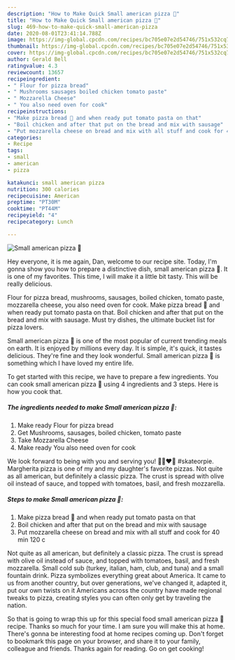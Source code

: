 ```yaml
---
description: "How to Make Quick Small american pizza 🍕"
title: "How to Make Quick Small american pizza 🍕"
slug: 469-how-to-make-quick-small-american-pizza
date: 2020-08-01T23:41:14.788Z
image: https://img-global.cpcdn.com/recipes/bc705e07e2d54746/751x532cq70/small-american-pizza-🍕-recipe-main-photo.jpg
thumbnail: https://img-global.cpcdn.com/recipes/bc705e07e2d54746/751x532cq70/small-american-pizza-🍕-recipe-main-photo.jpg
cover: https://img-global.cpcdn.com/recipes/bc705e07e2d54746/751x532cq70/small-american-pizza-🍕-recipe-main-photo.jpg
author: Gerald Bell
ratingvalue: 4.3
reviewcount: 13657
recipeingredient:
- " Flour for pizza bread"
- " Mushrooms sausages boiled chicken tomato paste"
- " Mozzarella Cheese"
- " You also need oven for cook"
recipeinstructions:
- "Make pizza bread 🥖 and when ready put tomato pasta on that"
- "Boil chicken and after that put on the bread and mix with sausage"
- "Put mozzarella cheese on bread and mix with all stuff and cook for 40 min 120 c"
categories:
- Recipe
tags:
- small
- american
- pizza

katakunci: small american pizza 
nutrition: 300 calories
recipecuisine: American
preptime: "PT30M"
cooktime: "PT44M"
recipeyield: "4"
recipecategory: Lunch

---
```



![Small american pizza 🍕](https://img-global.cpcdn.com/recipes/bc705e07e2d54746/751x532cq70/small-american-pizza-🍕-recipe-main-photo.jpg)

Hey everyone, it is me again, Dan, welcome to our recipe site. Today, I'm gonna show you how to prepare a distinctive dish, small american pizza 🍕. It is one of my favorites. This time, I will make it a little bit tasty. This will be really delicious.

Flour for pizza bread, mushrooms, sausages, boiled chicken, tomato paste, mozzarella cheese, you also need oven for cook. Make pizza bread 🥖 and when ready put tomato pasta on that. Boil chicken and after that put on the bread and mix with sausage. Must try dishes, the ultimate bucket list for pizza lovers.

Small american pizza 🍕 is one of the most popular of current trending meals on earth. It is enjoyed by millions every day. It is simple, it's quick, it tastes delicious. They're fine and they look wonderful. Small american pizza 🍕 is something which I have loved my entire life.


To get started with this recipe, we have to prepare a few ingredients. You can cook small american pizza 🍕 using 4 ingredients and 3 steps. Here is how you cook that.

<!--inarticleads1-->

##### The ingredients needed to make Small american pizza 🍕:

1. Make ready  Flour for pizza bread
1. Get  Mushrooms, sausages, boiled chicken, tomato paste
1. Take  Mozzarella Cheese
1. Make ready  You also need oven for cook


We look forward to being with you and serving you! ✌🏼❤️🍕 #skateorpie. Margherita pizza is one of my and my daughter&#39;s favorite pizzas. Not quite as all american, but definitely a classic pizza. The crust is spread with olive oil instead of sauce, and topped with tomatoes, basil, and fresh mozzarella. 

<!--inarticleads2-->

##### Steps to make Small american pizza 🍕:

1. Make pizza bread 🥖 and when ready put tomato pasta on that
1. Boil chicken and after that put on the bread and mix with sausage
1. Put mozzarella cheese on bread and mix with all stuff and cook for 40 min 120 c


Not quite as all american, but definitely a classic pizza. The crust is spread with olive oil instead of sauce, and topped with tomatoes, basil, and fresh mozzarella. Small cold sub (turkey, italian, ham, club, and tuna) and a small fountain drink. Pizza symbolizes everything great about America. It came to us from another country, but over generations, we&#39;ve changed it, adapted it, put our own twists on it Americans across the country have made regional tweaks to pizza, creating styles you can often only get by traveling the nation. 

So that is going to wrap this up for this special food small american pizza 🍕 recipe. Thanks so much for your time. I am sure you will make this at home. There's gonna be interesting food at home recipes coming up. Don't forget to bookmark this page on your browser, and share it to your family, colleague and friends. Thanks again for reading. Go on get cooking!
